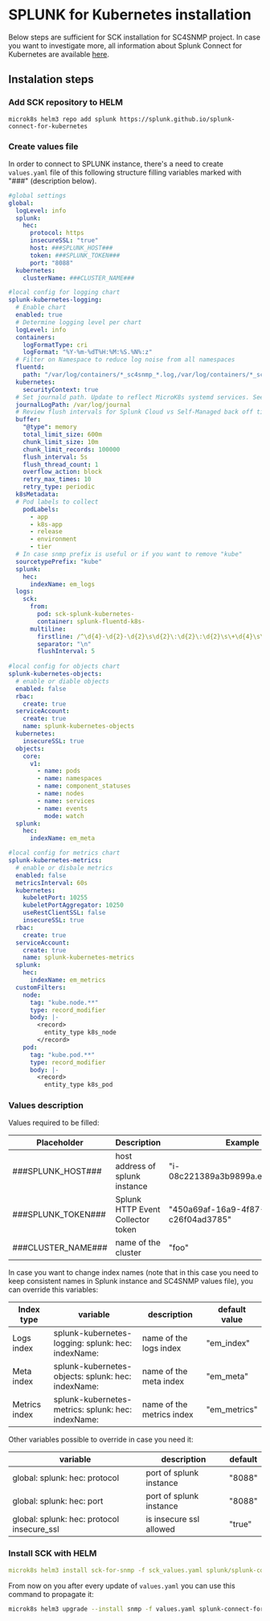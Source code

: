 # SPLUNK for Kubernetes installation

Below steps are sufficient for SCK installation for SC4SNMP project. In case you want to investigate more, all information about Splunk Connect for Kubernetes are available [here](https://github.com/splunk/splunk-connect-for-kubernetes).

## Instalation steps
### Add SCK repository to HELM
```
microk8s helm3 repo add splunk https://splunk.github.io/splunk-connect-for-kubernetes
```
### Create values file
In order to connect to SPLUNK instance, there's a need to create `values.yaml` file of this following structure filling variables marked with "###" (description below).
```yaml
#global settings
global:
  logLevel: info 
  splunk:
    hec:
      protocol: https
      insecureSSL: "true"
      host: ###SPLUNK_HOST###
      token: ###SPLUNK_TOKEN###
      port: "8088"
  kubernetes:
    clusterName: ###CLUSTER_NAME###

#local config for logging chart
splunk-kubernetes-logging:
  # Enable chart
  enabled: true
  # Determine logging level per chart
  logLevel: info
  containers:
    logFormatType: cri
    logFormat: "%Y-%m-%dT%H:%M:%S.%N%:z"
  # Filter on Namespace to reduce log noise from all namespaces
  fluentd: 
    path: "/var/log/containers/*_sc4snmp_*.log,/var/log/containers/*_sck_*.log" 
  kubernetes:
    securityContext: true
  # Set journald path. Update to reflect MicroK8s systemd services. See MicroK8s Docs. 
  journalLogPath: /var/log/journal
  # Review flush intervals for Splunk Cloud vs Self-Managed back off timers
  buffer:
    "@type": memory
    total_limit_size: 600m
    chunk_limit_size: 10m
    chunk_limit_records: 100000
    flush_interval: 5s
    flush_thread_count: 1
    overflow_action: block
    retry_max_times: 10
    retry_type: periodic
  k8sMetadata:
  # Pod labels to collect
    podLabels:
      - app
      - k8s-app
      - release
      - environment
      - tier
  # In case snmp prefix is useful or if you want to remove "kube"
  sourcetypePrefix: "kube"
  splunk:
    hec:
      indexName: em_logs
  logs:
    sck:
      from:
        pod: sck-splunk-kubernetes-
        container: splunk-fluentd-k8s-
      multiline:
        firstline: /^\d{4}-\d{2}-\d{2}\s\d{2}\:\d{2}\:\d{2}\s\+\d{4}\s\[\w+\]\:/
        separator: "\n"
        flushInterval: 5
    
#local config for objects chart
splunk-kubernetes-objects:
  # enable or diable objects
  enabled: false
  rbac:
    create: true
  serviceAccount:
    create: true
    name: splunk-kubernetes-objects
  kubernetes:
    insecureSSL: true
  objects:
    core:
      v1:
        - name: pods
        - name: namespaces
        - name: component_statuses
        - name: nodes
        - name: services
        - name: events
          mode: watch
  splunk:
    hec:
      indexName: em_meta

#local config for metrics chart
splunk-kubernetes-metrics:
  # enable or disbale metrics
  enabled: false
  metricsInterval: 60s
  kubernetes:
    kubeletPort: 10255
    kubeletPortAggregator: 10250
    useRestClientSSL: false
    insecureSSL: true
  rbac:
    create: true
  serviceAccount:
    create: true
    name: splunk-kubernetes-metrics
  splunk:
    hec:
      indexName: em_metrics
  customFilters:
    node:
      tag: "kube.node.**"
      type: record_modifier
      body: |-
        <record>
          entity_type k8s_node
        </record>
    pod:
      tag: "kube.pod.**"
      type: record_modifier
      body: |-
        <record>
          entity_type k8s_pod

```
### Values description

Values required to be filled:

| Placeholder   | Description  | Example  | 
|---|---|---|
| ###SPLUNK_HOST###  | host address of splunk instance   | "i-08c221389a3b9899a.ec2.splunkit.io"  |
| ###SPLUNK_TOKEN### | Splunk HTTP Event Collector token  | "450a69af-16a9-4f87-9628-c26f04ad3785"  |
| ###CLUSTER_NAME### | name of the cluster | "foo" |


In case you want to change index names (note that in this case you need to keep consistent names in Splunk instance and SC4SNMP values file), you can override this variables:

| Index type | variable | description | default value |
| --- | --- | --- | --- |
| Logs index | splunk-kubernetes-logging: splunk: hec: indexName: | name of the logs index | "em_index" |
| Meta index | splunk-kubernetes-objects: splunk: hec: indexName: | name of the meta index | "em_meta" |
| Metrics index |  splunk-kubernetes-metrics: splunk: hec: indexName: | name of the metrics index | "em_metrics" |

Other variables possible to override in case you need it:

| variable | description | default |
| --- | --- | --- |
| global: splunk: hec: protocol | port of splunk instance | "8088" |
| global: splunk: hec: port | port of splunk instance | "8088" |
| global: splunk: hec: protocol insecure_ssl| is insecure ssl allowed | "true" |

### Install SCK with HELM
```yaml
microk8s helm3 install sck-for-snmp -f sck_values.yaml splunk/splunk-connect-for-kubernetes
```

From now on you after every update of `values.yaml` you can use this command to propagate it:
``` bash
microk8s helm3 upgrade --install snmp -f values.yaml splunk-connect-for-snmp/snmp-installer --namespace=sc4snmp --create-namespace
```
